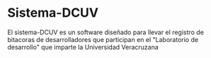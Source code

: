 # Sistema-DCUV
El sistema-DCUV es un software diseñado para llevar el registro de bitacoras de desarrolladores que participan en el "Laboratorio de desarrollo" que imparte la Universidad Veracruzana
